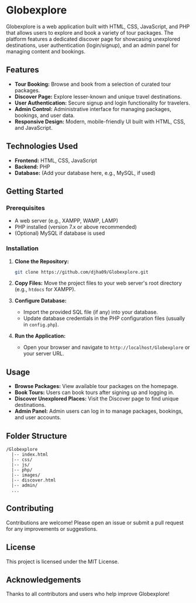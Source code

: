 # Globexplore

Globexplore is a web application built with HTML, CSS, JavaScript, and PHP that allows users to explore and book a variety of tour packages. The platform features a dedicated discover page for showcasing unexplored destinations, user authentication (login/signup), and an admin panel for managing content and bookings.

## Features

- **Tour Booking:** Browse and book from a selection of curated tour packages.
- **Discover Page:** Explore lesser-known and unique travel destinations.
- **User Authentication:** Secure signup and login functionality for travelers.
- **Admin Control:** Administrative interface for managing packages, bookings, and user data.
- **Responsive Design:** Modern, mobile-friendly UI built with HTML, CSS, and JavaScript.

## Technologies Used

- **Frontend:** HTML, CSS, JavaScript
- **Backend:** PHP
- **Database:** (Add your database here, e.g., MySQL, if used)

## Getting Started

### Prerequisites

- A web server (e.g., XAMPP, WAMP, LAMP)
- PHP installed (version 7.x or above recommended)
- (Optional) MySQL if database is used

### Installation

1. **Clone the Repository:**
   ```bash
   git clone https://github.com/djha09/Globexplore.git
   ```
2. **Copy Files:**
   Move the project files to your web server's root directory (e.g., `htdocs` for XAMPP).

3. **Configure Database:**
   - Import the provided SQL file (if any) into your database.
   - Update database credentials in the PHP configuration files (usually in `config.php`).

4. **Run the Application:**
   - Open your browser and navigate to `http://localhost/Globexplore` or your server URL.

## Usage

- **Browse Packages:** View available tour packages on the homepage.
- **Book Tours:** Users can book tours after signing up and logging in.
- **Discover Unexplored Places:** Visit the Discover page to find unique destinations.
- **Admin Panel:** Admin users can log in to manage packages, bookings, and user accounts.

## Folder Structure

```
/Globexplore
  |-- index.html
  |-- css/
  |-- js/
  |-- php/
  |-- images/
  |-- discover.html
  |-- admin/
  ...
```

## Contributing

Contributions are welcome! Please open an issue or submit a pull request for any improvements or suggestions.

## License

This project is licensed under the MIT License.

## Acknowledgements

Thanks to all contributors and users who help improve Globexplore!

